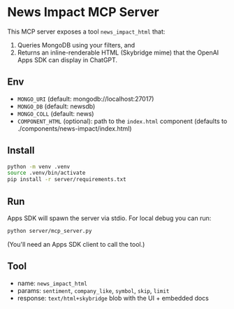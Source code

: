 # News Impact MCP Server

This MCP server exposes a tool `news_impact_html` that:
1) Queries MongoDB using your filters, and
2) Returns an inline-renderable HTML (Skybridge mime) that the OpenAI Apps SDK can display in ChatGPT.

## Env
- `MONGO_URI` (default: mongodb://localhost:27017)
- `MONGO_DB`  (default: newsdb)
- `MONGO_COLL` (default: news)
- `COMPONENT_HTML` (optional): path to the `index.html` component (defaults to ./components/news-impact/index.html)

## Install
```bash
python -m venv .venv
source .venv/bin/activate
pip install -r server/requirements.txt
```

## Run
Apps SDK will spawn the server via stdio. For local debug you can run:
```bash
python server/mcp_server.py
```
(You'll need an Apps SDK client to call the tool.)

## Tool
- name: `news_impact_html`
- params: `sentiment`, `company_like`, `symbol`, `skip`, `limit`
- response: `text/html+skybridge` blob with the UI + embedded docs
